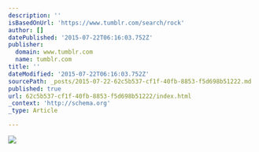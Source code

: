 ```yaml
---
description: ''
isBasedOnUrl: 'https://www.tumblr.com/search/rock'
author: []
datePublished: '2015-07-22T06:16:03.752Z'
publisher:
  domain: www.tumblr.com
  name: tumblr.com
title: ''
dateModified: '2015-07-22T06:16:03.752Z'
sourcePath: _posts/2015-07-22-62c5b537-cf1f-40fb-8853-f5d698b51222.md
published: true
url: 62c5b537-cf1f-40fb-8853-f5d698b51222/index.html
_context: 'http://schema.org'
_type: Article

---
```

![](http://the-grid-user-content.s3-us-west-2.amazonaws.com/6df1117f-44ae-42ce-91e9-656b9809f344.gif)